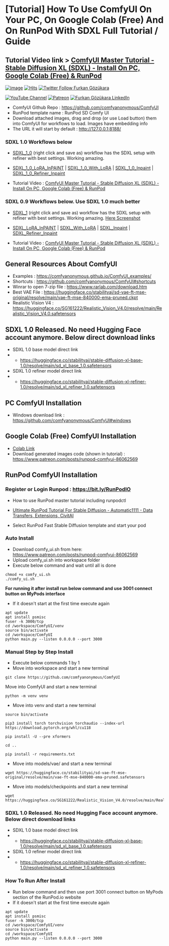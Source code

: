 # [Tutorial] How To Use ComfyUI On Your PC, On Google Colab (Free) And On RunPod With SDXL Full Tutorial / Guide
## Tutorial Video link > [ComfyUI Master Tutorial - Stable Diffusion XL (SDXL) - Install On PC, Google Colab (Free) & RunPod](https://youtu.be/FnMHbhvWUhE)
 
[![image](https://img.shields.io/discord/772774097734074388?label=Discord&logo=discord)](https://discord.com/servers/software-engineering-courses-secourses-772774097734074388) [![Hits](https://hits.seeyoufarm.com/api/count/incr/badge.svg?url=https%3A%2F%2Fgithub.com%2FFurkanGozukara%2FStable-Diffusion%2Fedit%2Fmain%2FTutorials%2FHow-To-Use-ComfyUI-On-Your-PC-On-RunPod-On-Colab-With-SDXL.md&count_bg=%2379C83D&title_bg=%239E0F0F&icon=apachespark.svg&icon_color=%23E7E7E7&title=views&edge_flat=false)](https://hits.seeyoufarm.com) [![Twitter Follow Furkan Gözükara](https://img.shields.io/badge/Twitter-Follow%20Me-1DA1F2?style=for-the-badge&logo=twitter&logoColor=white)](https://twitter.com/GozukaraFurkan)

[![YouTube Channel](https://img.shields.io/badge/YouTube-SECourses-C50C0C?style=for-the-badge&logo=youtube)](https://www.youtube.com/SECourses) [![Patreon](https://img.shields.io/badge/Patreon-Support%20Me-F2EB0E?style=for-the-badge&logo=patreon)](https://www.patreon.com/SECourses) [![Furkan Gözükara LinkedIn](https://img.shields.io/badge/LinkedIn-Follow%20Me-0077B5?style=for-the-badge&logo=linkedin&logoColor=white)](https://www.linkedin.com/in/furkangozukara/) 

* ComfyUI Github Repo : https://github.com/comfyanonymous/ComfyUI
* RunPod template name : RunPod SD Comfy UI
* Download attached images, drag and drop (or use Load button) them into ComfyUI for workflows to load. Images have embedding info
* The URL it will start by default : http://127.0.0.1:8188/

### SDXL 1.0 Workflows below

* [SDXL_1_0](https://github.com/FurkanGozukara/Stable-Diffusion/assets/19240467/252a2683-5ca1-440a-9050-b8cc2cb03ceb) (right click and save as) workflow has the SDXL setup with refiner with best settings. Working amazing.
* [SDXL_1_0_LoRA_InPAINT](https://github.com/FurkanGozukara/Stable-Diffusion/assets/19240467/aef39ad8-2594-46d1-b44c-de8667b090d6) | [SDXL_1_0_With_LoRA](https://github.com/FurkanGozukara/Stable-Diffusion/assets/19240467/b728a3b9-b9d5-44e0-9d7e-6b22e1c54e35) | [SDXL_1_0_Inpaint](https://github.com/FurkanGozukara/Stable-Diffusion/assets/19240467/a66357dd-32f0-444e-ba89-274a3b04313b) | [SDXL_1_0_Refiner_Inpaint](https://github.com/FurkanGozukara/Stable-Diffusion/assets/19240467/b1cd8b1f-5128-4f04-90e8-f27b7fd5ef9d)

* Tutorial Video : [ComfyUI Master Tutorial - Stable Diffusion XL (SDXL) - Install On PC, Google Colab (Free) & RunPod](https://youtu.be/FnMHbhvWUhE)


### SDXL 0.9 Workflows below. Use SDXL 1.0 much better
* [SDXL_1](https://github.com/FurkanGozukara/Stable-Diffusion/assets/19240467/30bc9a89-fd0f-4f07-bdcf-c2e12485db15) (right click and save as) workflow has the SDXL setup with refiner with best settings. Working amazing. [Here Screenshot](https://cdn-uploads.huggingface.co/production/uploads/6345bd89fe134dfd7a0dba40/SyUZbhotUgR2qOP0OQ678.png)
* [SDXL_LoRA_InPAINT](https://github.com/FurkanGozukara/Stable-Diffusion/assets/19240467/6c837b3d-fa62-44cb-8582-7b3cb8c5d513) | [SDXL_With_LoRA](https://github.com/FurkanGozukara/Stable-Diffusion/assets/19240467/b4cad1c3-a779-4d08-b414-fd51345ff320) | [SDXL_Inpaint](https://github.com/FurkanGozukara/Stable-Diffusion/assets/19240467/887ab302-98db-4df3-992e-fc7be991f905) | [SDXL_Refiner_Inpaint](https://github.com/FurkanGozukara/Stable-Diffusion/assets/19240467/c2ae4046-875e-43da-869a-f111bbb0c34d)

* Tutorial Video : [ComfyUI Master Tutorial - Stable Diffusion XL (SDXL) - Install On PC, Google Colab (Free) & RunPod](https://youtu.be/FnMHbhvWUhE)


## General Resources About ComfyUI

* Examples : https://comfyanonymous.github.io/ComfyUI_examples/
* Shortcuts : https://github.com/comfyanonymous/ComfyUI#shortcuts
* Winrar to open 7-zip file : https://www.rarlab.com/download.htm
* Best VAE File : https://huggingface.co/stabilityai/sd-vae-ft-mse-original/resolve/main/vae-ft-mse-840000-ema-pruned.ckpt
* Realistic Vision V4 : https://huggingface.co/SG161222/Realistic_Vision_V4.0/resolve/main/Realistic_Vision_V4.0.safetensors

## SDXL 1.0 Released. No need Hugging Face account anymore. Below direct download links
* SDXL 1.0 base model direct link
* * https://huggingface.co/stabilityai/stable-diffusion-xl-base-1.0/resolve/main/sd_xl_base_1.0.safetensors
* SDXL 1.0 refiner model direct link
* * https://huggingface.co/stabilityai/stable-diffusion-xl-refiner-1.0/resolve/main/sd_xl_refiner_1.0.safetensors  

## PC ComfyUI Installation

* Windows download link : https://github.com/comfyanonymous/ComfyUI#windows

## Google Colab (Free) ComfyUI Installation

* [Colab Link](https://github.com/FurkanGozukara/Stable-Diffusion/blob/main/ColabNotebooks/comfyui_SDXL_colab.ipynb)
* Download generated images code (shown in tutorial) : https://www.patreon.com/posts/runpod-comfyui-86062569

## RunPod ComfyUI Installation

### Register or Login Runpod : https://bit.ly/RunPodIO

* How to use RunPod master tutorial including runpodctl
* [Ultimate RunPod Tutorial For Stable Diffusion - Automatic1111 - Data Transfers, Extensions, CivitAI](https://youtu.be/QN1vdGhjcRc)

* Select RunPod Fast Stable Diffusion template and start your pod

### Auto Install

* Download comfy_ui.sh from here: https://www.patreon.com/posts/runpod-comfyui-86062569
* Upload comfy_ui.sh into workspace folder
* Execute below command and wait until all is done

```
chmod +x comfy_ui.sh
./comfy_ui.sh
```

**For running it after install run below command and use 3001 connect button on MyPods interface**
* If it doesn't start at the first time execute again

```
apt update
apt install psmisc
fuser -k 3000/tcp
cd /workspace/ComfyUI/venv
source bin/activate
cd /workspace/ComfyUI
python main.py --listen 0.0.0.0 --port 3000
```

### Manual Step by Step Install

* Execute below commands 1 by 1
* Move into workspace and start a new terminal

```
git clone https://github.com/comfyanonymous/ComfyUI
```

Move into ComfyUI and start a new terminal

```
python -m venv venv
```

* Move into venv and start a new terminal

```
source bin/activate
```

```
pip3 install torch torchvision torchaudio --index-url https://download.pytorch.org/whl/cu118
```

```
pip install -U --pre xformers
```

```
cd ..
```

```
pip install -r requirements.txt
```

* Move into models/vae/ and start a new terminal

```
wget https://huggingface.co/stabilityai/sd-vae-ft-mse-original/resolve/main/vae-ft-mse-840000-ema-pruned.safetensors
```

* Move into models/checkpoints and start a new terminal

```
wget https://huggingface.co/SG161222/Realistic_Vision_V4.0/resolve/main/Realistic_Vision_V4.0.safetensors
```

### SDXL 1.0 Released. No need Hugging Face account anymore. Below direct download links
* SDXL 1.0 base model direct link
* * https://huggingface.co/stabilityai/stable-diffusion-xl-base-1.0/resolve/main/sd_xl_base_1.0.safetensors
* SDXL 1.0 refiner model direct link
* * https://huggingface.co/stabilityai/stable-diffusion-xl-refiner-1.0/resolve/main/sd_xl_refiner_1.0.safetensors  

### How To Run After Install

* Run below command and then use port 3001 connect button on MyPods section of the RunPod.io website
* If it doesn't start at the first time execute again
```
apt update
apt install psmisc
fuser -k 3000/tcp
cd /workspace/ComfyUI/venv
source bin/activate
cd /workspace/ComfyUI
python main.py --listen 0.0.0.0 --port 3000
```


